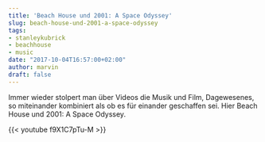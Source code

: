 ```yaml
---
title: 'Beach House und 2001: A Space Odyssey'
slug: beach-house-und-2001-a-space-odyssey
tags:
- stanleykubrick
- beachhouse
- music
date: "2017-10-04T16:57:00+02:00"
author: marvin
draft: false
---
```

Immer wieder stolpert man über Videos die Musik und Film, Dagewesenes, so miteinander kombiniert als ob es für einander geschaffen sei. Hier Beach House und 2001: A Space Odyssey.

{{< youtube f9X1C7pTu-M >}}